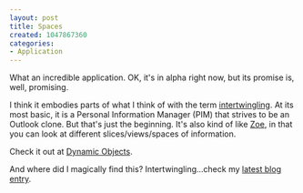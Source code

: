 ```yaml
--- 
layout: post
title: Spaces
created: 1047867360
categories: 
- Application
---
```

What an incredible application. OK, it's in alpha right now, but its promise is, well, promising.

I think it embodies parts of what I think of with the term <a href="http://www.bmannconsulting.com/node.php?id=206">intertwingling</a>. At its most basic, it is a Personal Information Manager (PIM) that strives to be an Outlook clone. But that's just the beginning. It's also kind of like <a href="http://guests.evectors.it/zoe/">Zoe</a>, in that you can look at different slices/views/spaces of information.

Check it out at <a href="http://www.dynamicobjects.com/index.html">Dynamic Objects</a>.

And where did I magically find this? Intertwingling...check my <a href="http://www.bmannconsulting.com/node.php?id=205">latest blog entry</a>.
